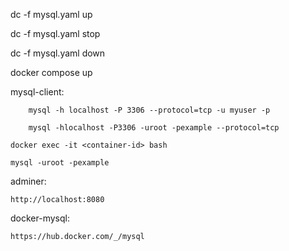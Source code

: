 dc -f mysql.yaml up

dc -f mysql.yaml stop

dc -f mysql.yaml down

docker compose up

mysql-client:

		mysql -h localhost -P 3306 --protocol=tcp -u myuser -p
        
        mysql -hlocalhost -P3306 -uroot -pexample --protocol=tcp
        
	docker exec -it <container-id> bash

	mysql -uroot -pexample


adminer:

	http://localhost:8080


docker-mysql:
	
	https://hub.docker.com/_/mysql
